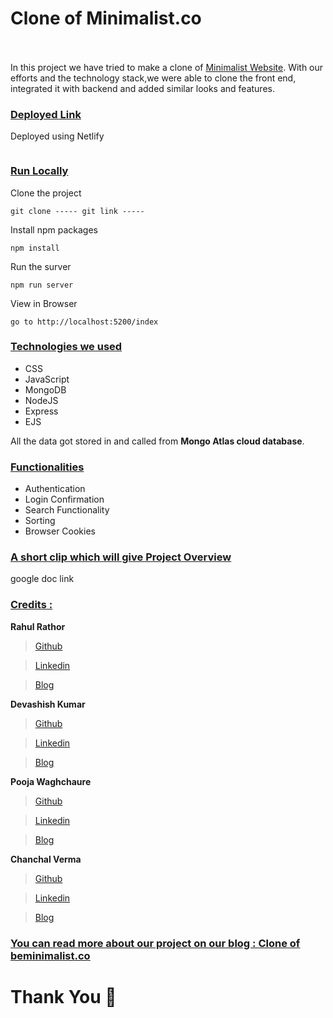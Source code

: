 # Clone of Minimalist.co  &nbsp;   &nbsp;   &nbsp;   &nbsp;   &nbsp; &nbsp;   &nbsp;   &nbsp;   &nbsp;   &nbsp; &nbsp;   &nbsp;   &nbsp;   &nbsp;   &nbsp; &nbsp;   &nbsp;   &nbsp;   &nbsp;   &nbsp;  &nbsp;   &nbsp;    &nbsp;   &nbsp;   &nbsp;   &nbsp;

In this project we have tried to make a clone of <a href="https://beminimalist.co/" target="_blank">Minimalist Website</a>. With our efforts and the technology stack,we were able to clone the front end, integrated it with backend and added similar looks and features.

<div style='page-break-after: always'></div>

### <u>Deployed Link</u>

Deployed using Netlify 
```

 ```

### <u>Run Locally</u>

Clone the project

```
git clone ----- git link -----
```

Install npm packages

```
npm install
```

Run the surver

```
npm run server
```

View in Browser

```
go to http://localhost:5200/index
```

<div style='page-break-after: always'></div>

### <u>Technologies we used</u>

- CSS
- JavaScript
- MongoDB
- NodeJS
- Express
- EJS

All the data got stored in and called from <b>Mongo Atlas cloud database</b>.

<div style='page-break-after: always'></div>

### <u>Functionalities</u>

- Authentication
- Login Confirmation
- Search Functionality
- Sorting
- Browser Cookies

<div style='page-break-after: always'></div>

### <u>A short clip which will give Project Overview</u>

google doc link

<div style='page-break-after: always'></div>

### <u>Credits :</u>


<b>Rahul Rathor</b>

> <a href="" target="_blank">Github</a>

> <a href="" target="_blank">Linkedin</a>

> <a href="" target="_blank">Blog</a>

<b>Devashish Kumar</b>

> <a href="" target="_blank">Github</a>

> <a href="" target="_blank">Linkedin</a>

> <a href="" target="_blank">Blog</a>

<b>Pooja Waghchaure</b>

> <a href="" target="_blank">Github</a>

> <a href="" target="_blank">Linkedin</a>

> <a href="" target="_blank">Blog</a>

<b>Chanchal Verma</b>

> <a href="" target="_blank">Github</a>

> <a href="" target="_blank">Linkedin</a>

> <a href="" target="_blank">Blog</a>

### <u>You can read more about our project on our blog : <a href="https://chsverma7.medium.com/clone-of-beminimalist-co-including-frontend-backend-7cf352b5d652" target="_blank">Clone of beminimalist.co</a> </u>

# Thank You :sparkling_heart:

